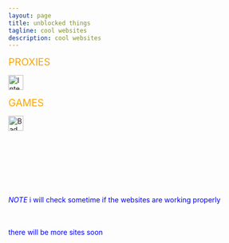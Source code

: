 ```yaml
---
layout: page
title: unblocked things
tagline: cool websites
description: cool websites
---
```


<span style="color: orange; font-size: 20px;">PROXIES

<a href="https://grade-calculator-alpha.vercel.app/">
    <img src="https://avatars.githubusercontent.com/u/103917385?s=48&v=4" width="30" height="30" alt="Interstellar">
</a>




<span style="color: orange; font-size: 20px;">GAMES

<a href="https://chipmunk.land/bad-piggies/">
    <img src="https://static.wikia.nocookie.net/badpiggies/images/8/81/Ross_Pig.png/revision/latest?cb=20180708214345" width="30" height="30" alt="Bad Piggies">
</a>
 

 
 <br><br><br><br><br><br>


 

 
<font color="blue">*NOTE* i will check sometime if the websites are working properly<br><br><br></font>






<font color="blue">there will be more sites soon</font>
